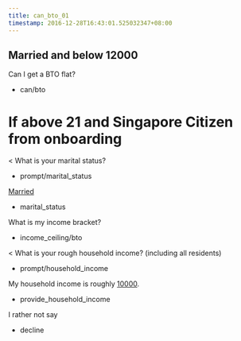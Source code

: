 ```yaml
---
title: can_bto_01
timestamp: 2016-12-28T16:43:01.525032347+08:00
---
```

## Married and below 12000

Can I get a BTO flat?
* can/bto

# If above 21 and Singapore Citizen from onboarding
< What is your marital status?
* prompt/marital_status

[Married](marital_status)
* marital_status

What is my income bracket?
* income_ceiling/bto

< What is your rough household income? (including all residents)
* prompt/household_income

My household income is roughly [10000](household_income).
* provide_household_income

I rather not say
* decline
